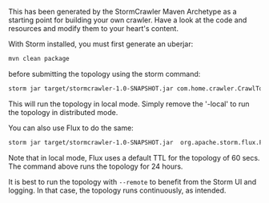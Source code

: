 This has been generated by the StormCrawler Maven Archetype as a starting point for building your own crawler.
Have a look at the code and resources and modify them to your heart's content. 

With Storm installed, you must first generate an uberjar:

``` sh
mvn clean package
```

before submitting the topology using the storm command:

``` sh
storm jar target/stormcrawler-1.0-SNAPSHOT.jar com.home.crawler.CrawlTopology -conf crawler-conf.yaml -local
```

This will run the topology in local mode. Simply remove the '-local' to run the topology in distributed mode.

You can also use Flux to do the same:

``` sh
storm jar target/stormcrawler-1.0-SNAPSHOT.jar  org.apache.storm.flux.Flux --local crawler.flux --sleep 86400000
```

Note that in local mode, Flux uses a default TTL for the topology of 60 secs. The command above runs the topology for 24 hours.

It is best to run the topology with `--remote` to benefit from the Storm UI and logging. In that case, the topology runs continuously, as intended.  
